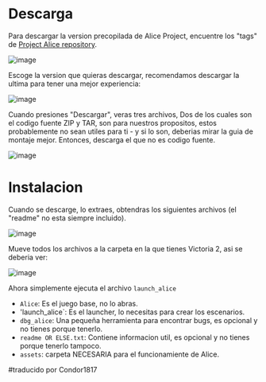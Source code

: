 # Descarga

Para descargar la version precopilada de Alice Project, encuentre los "tags" de [Project Alice repository](https://github.com/schombert/Project-Alice).

![image](https://github.com/schombert/Project-Alice/assets/39974089/0d393492-0471-44b2-b222-4efe6ed57c92)

Escoge la version que quieras descargar, recomendamos descargar la ultima para tener una mejor experiencia:

![image](https://github.com/schombert/Project-Alice/assets/39974089/4f179bf2-773b-4b2c-84f1-142cde855918)

Cuando presiones "Descargar", veras tres archivos, Dos de los cuales son el codigo fuente ZIP y TAR, son para nuestros propositos, estos probablemente no sean utiles para ti - y si lo son, deberias mirar la guia de montaje mejor. Entonces, descarga el que no es codigo fuente.

![image](https://github.com/schombert/Project-Alice/assets/39974089/a32e10a5-8caf-4c0c-8aab-b141736a41e3)

# Instalacion

Cuando se descarge, lo extraes, obtendras los siguientes archivos (el "readme" no esta siempre incluido).

![image](https://github.com/schombert/Project-Alice/assets/39974089/d669abdd-647a-4417-ac8a-2a5c9c6e6fec)

Mueve todos los archivos a la carpeta en la que tienes Victoria 2, asi se deberia ver:

![image](https://github.com/schombert/Project-Alice/assets/39974089/3dd79391-999b-410e-8bd1-020437d34b89)

Ahora simplemente ejecuta el archivo `launch_alice`

- `Alice`: Es el juego base, no lo abras.
- 'launch_alice`: Es el launcher, lo necesitas para crear los escenarios.
- `dbg_alice`: Una pequeña herramienta para encontrar bugs, es opcional y no tienes porque tenerlo.
- `readme OR ELSE.txt`: Contiene informacion util, es opcional y no tienes porque tenerlo tampoco.
- `assets`: carpeta NECESARIA para el funcionamiente de Alice.

#traducido por Condor1817
